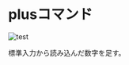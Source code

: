 # plusコマンド

![test](http://github.com/ZIHAN-YU/robosys2023/blob/main/.github/workflows/test.yml/badge.svg)

標準入力から読み込んだ数字を足す。

